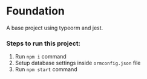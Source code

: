 # Foundation

A base project using typeorm and jest.


### Steps to run this project:

1. Run `npm i` command
2. Setup database settings inside `ormconfig.json` file
3. Run `npm start` command
